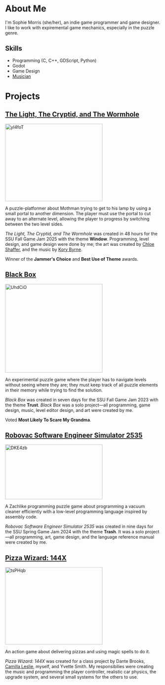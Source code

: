 # About Me
I'm Sophie Morris (she/her), an indie game programmer and game designer. I like to work with expiremental game mechanics, especially in the puzzle genre.

## Skills
* Programming (C, C++, GDScript, Python)
* Godot
* Game Design
* [Musician](https://blap.bandcamp.com/)

# Projects
## [The Light, The Cryptid, and The Wormhole](https://cube-number-zero.itch.io/the-light-the-cryptid-and-the-wormhole)
[<img width="315" height="250" alt="yI4foT" src="https://github.com/user-attachments/assets/278735f5-52e7-44dc-88a8-73384be21c3e" />](https://cube-number-zero.itch.io/the-light-the-cryptid-and-the-wormhole)

A puzzle-platformer about Mothman trying to get to his lamp by using a small portal to another dimension. The player must use the portal to cut away to an alternate level, allowing the player to progress by switching between the two level sides.

_The Light, The Cryptid, and The Wormhole_ was created in 48 hours for the SSU Fall Game Jam 2025 with the theme **Window**. Programming, level design, and game design were done by me; the art was created by [Chloe Shaffer](https://goatz4eva.itch.io/), and the music by [Kory Byrne](https://koryb.itch.io/).

Winner of the **Jammer's Choice** and **Best Use of Theme** awards.

## [Black Box](https://cube-number-zero.itch.io/black-box)
[<img width="315" height="286" alt="UhdCiO" src="https://github.com/user-attachments/assets/a6ac54b0-1205-436c-a5fa-6d6b2152da2f" />](https://cube-number-zero.itch.io/black-box)

An experimental puzzle game where the player has to navigate levels without seeing where they are; they must keep track of all puzzle elements in their memory while trying to find the solution.

_Black Box_ was created in seven days for the SSU Fall Game Jam 2023 with the theme **Trust**. _Black Box_ was a solo project—all programming, game design, music, level editor design, and art were created by me.

Voted **Most Likely To Scare My Grandma**.

## [Robovac Software Engineer Simulator 2535](https://cube-number-zero.itch.io/robovac-software-engineer-simulator-2535)
[<img width="315" height="177" alt="DKE4zb" src="https://github.com/user-attachments/assets/03321a79-f565-4ff0-829b-68ae139ff9fd" />](https://cube-number-zero.itch.io/robovac-software-engineer-simulator-2535)

A Zachlike programming puzzle game about programming a vacuum cleaner efficiently with a low-level programming language inspired by assembly code.

_Robovac Software Engineer Simulator 2535_ was created in nine days for the SSU Spring Game Jam 2024 with the theme **Trash**. It was a solo project—all programming, art, game design, and the language reference manual were created by me.

## [Pizza Wizard: 144X](https://cube-number-zero.itch.io/pizza-wizard-144x)
[<img width="315" height="250" alt="tsPHqb" src="https://github.com/user-attachments/assets/bdf30e83-e083-4242-8dbb-757cb97c3ce2" />](https://cube-number-zero.itch.io/pizza-wizard-144x)

An action game about delivering pizzas and using magic spells to do it.

_Pizza Wizard: 144X_ was created for a class project by Dante Brooks, [Camilla Leslie](https://thecammy.itch.io/), myself, and Yvette Smith. My responsibilies were creating the music and programming the player controller, realistic car physics, the upgrade system, and several small systems for the others to use.
